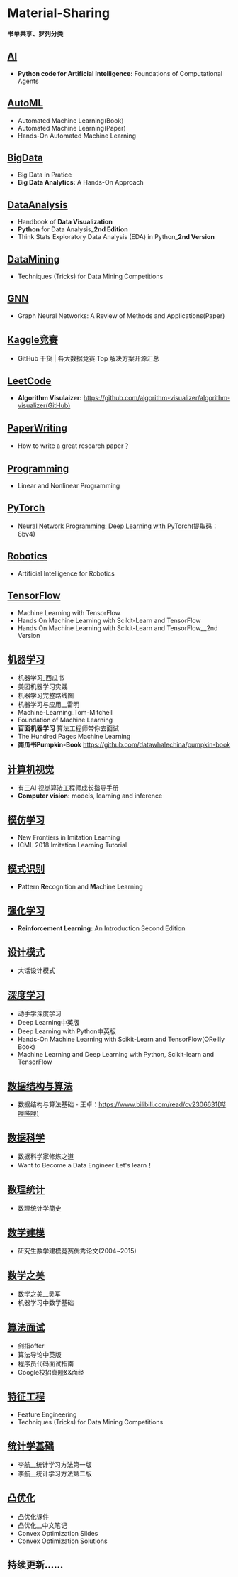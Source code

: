 # Material-Sharing
**书单共享、罗列分类**
## [AI]()

- **Python code for Artificial Intelligence:** Foundations of Computational Agents

## [AutoML]()

- Automated Machine Learning(Book)
- Automated Machine Learning(Paper)
- Hands-On Automated Machine Learning

## [BigData]()

- Big Data in Pratice
- **Big Data Analytics:** A Hands-On Approach

## [DataAnalysis]()

- Handbook of **Data Visualization**
- **Python** for Data Analysis_**2nd Edition**
- Think Stats Exploratory Data Analysis (EDA) in Python_**2nd Version**

## [DataMining]()

- Techniques (Tricks) for Data Mining Competitions

## [GNN]()

- Graph Neural Networks: A Review of Methods and Applications(Paper)

## [Kaggle竞赛]()

- GitHub 干货 | 各大数据竞赛 Top 解决方案开源汇总

## [LeetCode]()

- **Algorithm Visulaizer:** https://github.com/algorithm-visualizer/algorithm-visualizer(GitHub)

## [PaperWriting]()

- How to write a great research paper？

## [Programming]()

- Linear and Nonlinear Programming

## [PyTorch]()

- [Neural Network Programming: Deep Learning with PyTorch](https://pan.baidu.com/s/1TNRpIgw4zTp2mnODTx3lrA)(提取码：8bv4)

## [Robotics]()

- Artificial Intelligence for Robotics

## [TensorFlow]()

- Machine Learning with TensorFlow
- Hands On Machine Learning with Scikit-Learn and TensorFlow
- Hands On Machine Learning with Scikit-Learn and TensorFlow__2nd Version

## [机器学习]()

- 机器学习_西瓜书
- 美团机器学习实践
- 机器学习完整路线图
- 机器学习与应用__雷明
- Machine-Learning_Tom-Mitchell
- Foundation of Machine Learning
- **百面机器学习** 算法工程师带你去面试
- The Hundred Pages Machine Learning
- **南瓜书Pumpkin-Book** https://github.com/datawhalechina/pumpkin-book

## [计算机视觉]()

- 有三AI 视觉算法工程师成长指导手册
- **Computer vision:** models, learning and inference

## [模仿学习]()

- New Frontiers in Imitation Learning
- ICML 2018 Imitation Learning Tutorial

## [模式识别]()

- **P**attern **R**ecognition and **M**achine **L**earning 

## [强化学习]()

- **Reinforcement Learning:** An Introduction Second Edition

## [设计模式]()

- 大话设计模式

## [深度学习]()

- 动手学深度学习
- Deep Learning中英版
- Deep Learning with Python中英版
- Hands-On Machine Learning with Scikit-Learn and TensorFlow(OReilly Book)
- Machine Learning and Deep Learning with Python, Scikit-learn and TensorFlow

## [数据结构与算法]()

- 数据结构与算法基础 - 王卓：https://www.bilibili.com/read/cv2306631(哔哩哔哩)

## [数据科学]()

- 数据科学家修炼之道
- Want to Become a Data Engineer Let's learn！

## [数理统计]()

- 数理统计学简史

## [数学建模]()

- 研究生数学建模竞赛优秀论文(2004~2015)

## [数学之美]()

- 数学之美__吴军
- 机器学习中数学基础

## [算法面试]()

- 剑指offer
- 算法导论中英版
- 程序员代码面试指南
- Google校招真题&&面经

## [特征工程]()

- Feature Engineering
- Techniques (Tricks) for Data Mining Competitions

## [统计学基础]()

- 李航__统计学习方法第一版
- 李航__统计学习方法第二版

## [凸优化]()

- 凸优化课件
- 凸优化__中文笔记
- Convex Optimization Slides
- Convex Optimization Solutions

## 持续更新......

